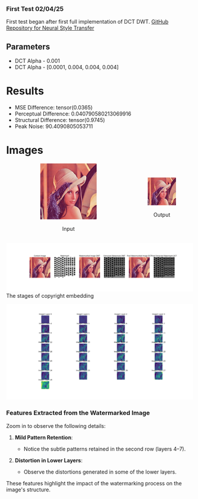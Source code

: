 

### First Test 02/04/25
First test began after first full implementation of DCT DWT.
[GitHub Repository for Neural Style Transfer](https://github.com/Magicmaan/Neural-Style-Transfer)

## Parameters
* DCT Alpha - 0.001
* DCT Alpha - [0.0001, 0.004, 0.004, 0.004]

# Results
* MSE Difference:  tensor(0.0365)
* Perceptual Difference:  0.040790580213069916
* Structural Difference:  tensor(0.9745)
* Peak Noise:  90.4090805053711

# Images
<div style="display: flex; flex-direction:row; justify-content: center; align-items: center; margin-bottom: 1rem;">
    <div style="text-align: center;">
        <img src="./assets/lena.png" alt="Lena" style="width: 45%;"/>
        <p>Input</p>
    </div>
    <div style="text-align: center;">
        <img src="./assets/NST_TEST_01_watermarked.png" alt="NST Test 01 Watermarked" style="width: 45%;"/>
        <p>Output</p>
    </div>
</div>


![Process](./assets/NST_TEST_01_process.png)
The stages of copyright embedding

![Features](./assets/lena_features.png)
### Features Extracted from the Watermarked Image

Zoom in to observe the following details:

1. **Mild Pattern Retention**:  
    - Notice the subtle patterns retained in the second row (layers 4–7).

2. **Distortion in Lower Layers**:  
    - Observe the distortions generated in some of the lower layers.

These features highlight the impact of the watermarking process on the image's structure.



